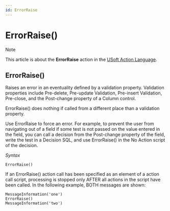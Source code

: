 ```yaml
---
id: ErrorRaise
---
```


# ErrorRaise()



> [!NOTE]
> This article is about the **ErrorRaise** action in the [USoft Action Language](/docs/Task%20flow/Action%20Language%20reference/USoft%20Action%20Language.md).

## **ErrorRaise()**

Raises an error in an eventuality defined by a validation property. Validation properties include Pre-delete, Pre-update Validation, Pre-insert Validation, Pre-close, and the Post-change property of a Column control.

ErrorRaise() does nothing if called from a different place than a validation property.

Use ErrorRaise to force an error. For example, to prevent the user from navigating out of a field if some test is not passed on the value entered in the field, you can call a decision from the Post-change property of the field, write the test in a Decision SQL, and use ErrorRaise() in the No Action script of the decision.

*Syntax*

```
ErrorRaise()
```

If an ErrorRaise() action call has been specified as an element of a action call script, processing is stopped only AFTER all actions in the script have been called. In the following example, BOTH messages are shown:

```
MessageInformation('one')
ErrorRaise()
MessageInformation('two')
```

 